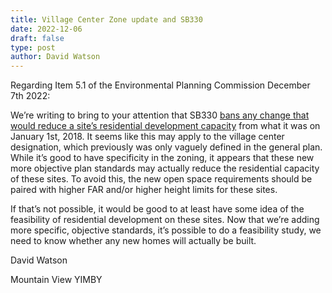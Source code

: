 ```yaml
---
title: Village Center Zone update and SB330
date: 2022-12-06
draft: false
type: post
author: David Watson
---
```


Regarding Item 5.1 of the Environmental Planning Commission December 7th 2022:

We’re writing to bring to your attention that SB330 [bans any change that would reduce a site’s residential development capacity](https://leginfo.legislature.ca.gov/faces/codes_displaySection.xhtml?sectionNum=66300&lawCode=GOV) from what it was on January 1st, 2018. It seems like this may apply to the village center designation, which previously was only vaguely defined in the general plan. While it’s good to have specificity in the zoning, it appears that these new more objective plan standards may actually reduce the residential capacity of these sites. To avoid this, the new open space requirements should be paired with higher FAR and/or higher height limits for these sites.

If that’s not possible, it would be good to at least have some idea of the feasibility of residential development on these sites. Now that we’re adding more specific, objective standards, it’s possible to do a feasibility study, we need to know whether any new homes will actually be built.

David Watson

Mountain View YIMBY